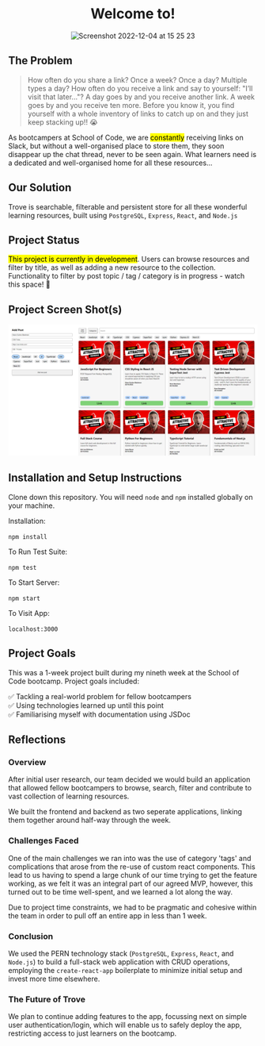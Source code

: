 <h1 align="center">Welcome to!</h1>

<p align="center">
  <img width="780" alt="Screenshot 2022-12-04 at 15 25 23" src="https://user-images.githubusercontent.com/112252258/205499425-38336dad-49db-4275-929a-b190f3b8427a.png">
</p>

## The Problem


> How often do you share a link? Once a week? Once a day? Multiple types a day?
> How often do you receive a link and say to yourself: "I’ll visit that later..."? 
> A day goes by and you receive another link. A week goes by and you receive ten more. 
> Before you know it, you find yourself with a whole inventory of links to catch up on and they just keep stacking up!! 😭 

As bootcampers at School of Code, we are <mark>constantly</mark> receiving links on Slack, but without a well-organised place to store them, they soon disappear up the chat thread, never to be seen again.
What learners need is a dedicated and well-organised home for all these resources...

## Our Solution

Trove is searchable, filterable and persistent store for all these wonderful learning resources, built using `PostgreSQL`, `Express`, `React`, and `Node.js`

## Project Status
<mark>This project is currently in development</mark>. Users can browse resources and filter by title, as well as adding a new resource to the collection. 
Functionality to filter by post topic / tag / category is in progress - watch this space! 👀

## Project Screen Shot(s)

<p align="center">
  <img src="assets/frontend-screenshot.png" alt="screenshot of app"/>
</p>

## Installation and Setup Instructions

Clone down this repository. You will need `node` and `npm` installed globally on your machine.  

Installation:

`npm install`  

To Run Test Suite:  

`npm test`  

To Start Server:

`npm start`  

To Visit App:

`localhost:3000`  

## Project Goals

This was a 1-week project built during my nineth week at the School of Code bootcamp. Project goals included:  

✅ Tackling a real-world problem for fellow bootcampers  
✅ Using technologies learned up until this point  
✅ Familiarising myself with documentation using JSDoc  

## Reflections

### Overview

After initial user research, our team decided we would build an application that allowed fellow bootcampers to browse, search, filter and contribute to vast collection of learning resources. 

We built the frontend and backend as two seperate applications, linking them together around half-way through the week. 

### Challenges Faced

One of the main challenges we ran into was the use of category 'tags' and complications that arose from the re-use of custom react components. This lead to us having to spend a large chunk of our time trying to get the feature working, as we felt it was an integral part of our agreed MVP, however, this turned out to be time well-spent, and we learned a lot along the way.

Due to project time constraints, we had to be pragmatic and cohesive within the team in order to pull off an entire app in less than 1 week. 

### Conclusion

We used the PERN technology stack (`PostgreSQL`, `Express`, `React`, and `Node.js`) to build a full-stack web application with CRUD operations, employing the `create-react-app` boilerplate to minimize initial setup and invest more time elsewhere. 

### The Future of Trove

We plan to continue adding features to the app, focussing next on simple user authentication/login, which will enable us to safely deploy the app, restricting access to just learners on the bootcamp.
